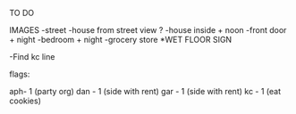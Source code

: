 TO DO

IMAGES
-street
-house from street view ?
-house inside + noon
-front door + night
-bedroom + night
-grocery store *WET FLOOR SIGN


-Find kc line

flags:

aph- 1 (party org)
dan - 1 (side with rent)
gar - 1 (side with rent)
kc - 1 (eat cookies)